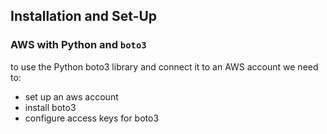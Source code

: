 ## Installation and Set-Up
### AWS with Python and `boto3`
to use the Python boto3 library and connect it to an AWS account we need to:
- set up an aws account
- install boto3
- configure access keys for boto3 
